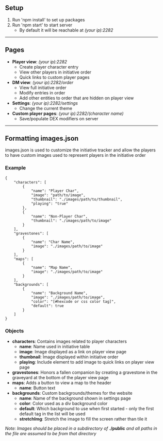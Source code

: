 ## Setup

1. Run 'npm install' to set up packages
2. Run 'npm start' to start server
    * By default it will be reachable at *(your ip):2282*

___

## Pages
* **Player view**: *(your ip):2282*
  * Create player character entry
  * View other players in initiative order
  * Quick links to custom player pages
* **DM view**: *(your ip):2282/order*
  * View full initiative order
  * Modify entries in order
  * Add other entities to order that are hidden on player view
* **Settings**: *(your ip):2282/settings*
  * Change the current theme
* **Custom player pages**: *(your ip):2282/(character name)*
  * Save/populate DEX modifiers on server

___

## Formatting images.json
images.json is used to customize the initiative tracker and allow the players to have custom images used to represent players in the initiative order

### Example
```
{
    "characters": [
        {
            "name": "Player Char",
            "image": "path/to/image",
            "thumbnail": "./images/path/to/thumbnail",
            "playing": "true"
        },
        {
            "name": "Non-Player Char",
            "thumbnail": "./images/path/to/image"
        }
    ],
    "gravestones": [
        {
            "name": "Char Name",
            "image": "./images/path/to/image"
        }
    ],
    "maps": [
        {
            "name": "Map Name",
            "image": "./images/path/to/image"
        }
    ],
    "backgrounds": [
        {
            "name": "Background Name",
            "image": "./images/path/to/image",
            "color": "[#hexcode or css color tag]",
            "default": true
        }
    ]
}
```

### Objects
* **characters**: Contains images related to player characters
  * **name**: Name used in initiative table
  * **image**: Image displayed as a link on player view page
  * **thumbnail**: Image displayed within initiative order
  * **playing**: Include element to add image to quick links on player view page
* **gravestones**: Honors a fallen companion by creating a gravestone in the graveyard at the bottom of the player view page
* **maps**: Adds a button to view a map to the header
  * **name**: Button text
* **backgrounds**: Custom backgrounds/themes for the website
  * **name**: Name of the background shown in settings page
  * **color**: Color used as a div background color
  * **default**: Which background to use when first started - only the first default tag in the list will be used
  * **stretchImg**: Stretch the image to fill the screen rather than tile it

*Note: Images should be placed in a subdirectory of* **./public** *and all paths in the file are assumed to be from that directory*
